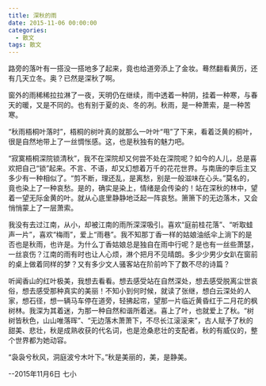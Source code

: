 ```yaml
---
title: 深秋的雨
date: 2015-11-06 00:00:00
categories:
  - 散文
tags: 散文
---
```


路旁的落叶有一搭没一搭地多了起来，竟也给道旁添上了金妆。蓦然翻看黄历，还有几天立冬。奥？已然是深秋了啊。
 
窗外的雨稀稀拉拉淋了一夜，天明仍在继续，雨中透着一种阴，挂着一种寒，与春天的暖，又是不同的。也有别于夏的炎、冬的冽。秋雨，是一种萧索，是一种苦寒。

“秋雨梧桐叶落时”，梧桐的树叶真的就那么一叶叶“甩”了下来，看着泛黄的桐叶，很是自然地带上了一丝惆怅感。这，也是秋独有的魅力吧。
 
“寂寞梧桐深院锁清秋”，我不在深院却又何尝不处在深院呢？如今的人儿，总是喜欢把自己“锁”起来。不言、不语，却又幻想着万千的花花世界。与南唐的李后主又多少有一种相似了。“剪不断，理还乱，是离愁，别是一般滋味在心头。”莫名的，竟也染上了一种哀愁。是的，确实是染上，情绪是会传染的！站在深秋的林中，望着一望无际金黄的叶。就从心底里静静地泛起一阵哀愁。箫箫下的无边落木，又会悄悄蒙上了一层萧索。

我没有去过江南，从小，却被江南的雨所深深吸引。喜欢“庭前桂花落”、“听取蛙声一片”，喜欢“梅雨”，爱上“雨巷”。我不知那丁香一样的姑娘油纸伞上淌下的是否也是秋雨，也许是。为什么丁香姑娘总是独自在雨中行呢？是也有一丝些萧瑟，一丝哀伤？江南的雨有时也让人心烦，淋个把月不见晴朗。多少少男少女趴在窗前的桌上做着同样的梦？又有多少文人骚客站在阶前吟下了数不尽的诗篇？

听闻香山的红叶极美，我想去看看。想去感受站在自然深处，想去感受脱离尘世哀俗，想去感受那种真实的美丽！不知小到何时候，就读了张继，想白云深处的人家，想石径，想一辆马车停在道旁，轻拂起帘，望那一片临近黄昏红于二月花的枫树林。我深为其着迷，为那一种自然和谐所着迷。喜上了叶，也就爱上了秋。“树树皆秋色，山山唯落晖”、“无边落木萧萧下，不尽长江滚滚来”，古人赋予了秋的甜美、悲壮，秋是成熟收获的代名词，也是沧桑悲壮的支配者。秋的有威仪的，整个世界都为她动容。

“袅袅兮秋风，洞庭波兮木叶下。”秋是美丽的，美，是静美。

--2015年11月6日 七小
